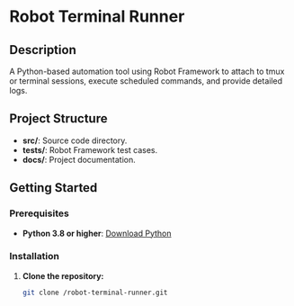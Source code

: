 # Robot Terminal Runner

## Description

A Python-based automation tool using Robot Framework to attach to tmux or terminal sessions, execute scheduled commands, and provide detailed logs.

## Project Structure

- **src/**: Source code directory.
- **tests/**: Robot Framework test cases.
- **docs/**: Project documentation.

## Getting Started

### Prerequisites

- **Python 3.8 or higher**: [Download Python](https://www.python.org/downloads/)

### Installation

1. **Clone the repository:**

   ```bash
   git clone /robot-terminal-runner.git
